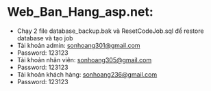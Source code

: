 # Web_Ban_Hang_asp.net:
+ Chạy 2 file database_backup.bak và ResetCodeJob.sql để restore database và tạo job
+ Tài khoản admin: sonhoang301@gmail.com 
+ Password: 123123
+ Tài khoản nhân viên: sonhoang305@gmail.com 
+ Password: 123123
+ Tài khoản khách hàng: sonhoang236@gmail.com 
+ Password: 123123
